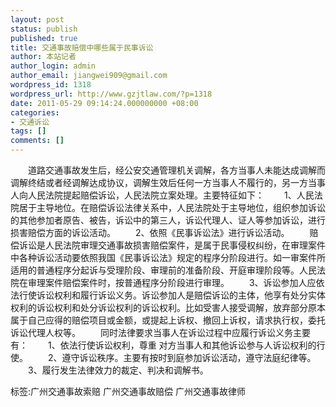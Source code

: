 ```yaml
---
layout: post
status: publish
published: true
title: 交通事故赔偿中哪些属于民事诉讼
author: 本站记者
author_login: admin
author_email: jiangwei909@gmail.com
wordpress_id: 1318
wordpress_url: http://www.gzjtlaw.com/?p=1318
date: 2011-05-29 09:14:24.000000000 +08:00
categories:
- 交通诉讼
tags: []
comments: []
---
```

　　道路交通事故发生后，经公安交通管理机关调解，各方当事人未能达成调解而调解终结或者经调解达成协议，调解生效后任何一方当事人不履行的，另一方当事人向人民法院提起赔偿诉讼，人民法院立案处理。主要特征如下：　　1、人民法院居于主导地位。在赔偿诉讼法律关系中，人民法院处于主导地位，组织参加诉讼的其他参加者原告、被告，诉讼中的第三人，诉讼代理人、证人等参加诉讼，进行损害赔偿方面的诉讼活动。　　2、依照《民事诉讼法》进行诉讼活动。　　赔偿诉讼是人民法院审理交通事故损害赔偿案件，是属于民事侵权纠纷，在审理案件中各种诉讼活动要依照我国《民事诉讼法》规定的程序分阶段进行。如一审案件所适用的普通程序分起诉与受理阶段、审理前的准备阶段、开庭审理阶段等。人民法院在审理案件赔偿案件时，按普通程序分阶段进行审理。　　3、诉讼参加人应依法行使诉讼权利和履行诉讼义务。诉讼参加人是赔偿诉讼的主体，他享有处分实体权利的诉讼权利和处分诉讼权利的诉讼权利。比如受害人接受调解，放弃部分原本属于自己应得的赔偿项目或金额，或提起上诉权、撤回上诉权，请求执行权，委托诉讼代理人权等。　　同时法律要求当事人在诉讼过程中应履行诉讼义务主要有：　　1、依法行使诉讼权利，尊重 对方当事人和其他诉讼参与人诉讼权利的行使。　　2、遵守诉讼秩序。主要有按时到庭参加诉讼活动，遵守法庭纪律等。　　3、履行发生法律效力的裁定、判决和调解书。标签:广州交通事故索赔 广州交通事故赔偿 广州交通事故律师
